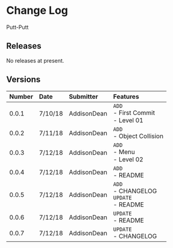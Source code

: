 # Change Log  
Putt-Putt

## Releases

No releases at present.

## Versions

| Number | Date     | Submitter   | Features |
| :----- |:-------- | :---------- | :------- |
| 0.0.1  | 7/10/18  | AddisonDean | `ADD` <br> - First Commit <br> - Level 01 |
| 0.0.2  | 7/11/18  | AddisonDean | `ADD` <br> - Object Collision |
| 0.0.3  | 7/12/18  | AddisonDean | `ADD` <br> - Menu <br> - Level 02 |
| 0.0.4  | 7/12/18  | AddisonDean | `ADD` <br> - README |
| 0.0.5  | 7/12/18  | AddisonDean | `ADD` <br> - CHANGELOG <br> `UPDATE` <br> - README |
| 0.0.6  | 7/12/18  | AddisonDean | `UPDATE` <br> - README |
| 0.0.7  | 7/12/18  | AddisonDean | `UPDATE` <br> - CHANGELOG |